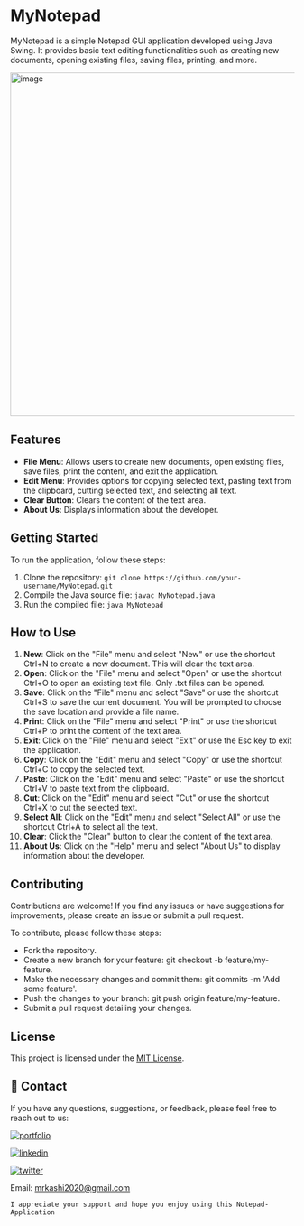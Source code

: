 # MyNotepad

MyNotepad is a simple Notepad GUI application developed using Java Swing. It provides basic text editing functionalities such as creating new documents, opening existing files, saving files, printing, and more.

<img width="609" alt="image" src="https://github.com/KashifKhaan/Note-Taking-Application-Java/assets/88695658/66d546c7-80bd-4c49-b1ca-1c9c3a420fa2">

## Features

- **File Menu**: Allows users to create new documents, open existing files, save files, print the content, and exit the application.
- **Edit Menu**: Provides options for copying selected text, pasting text from the clipboard, cutting selected text, and selecting all text.
- **Clear Button**: Clears the content of the text area.
- **About Us**: Displays information about the developer.

## Getting Started

To run the application, follow these steps:

1. Clone the repository: `git clone https://github.com/your-username/MyNotepad.git`
2. Compile the Java source file: `javac MyNotepad.java`
3. Run the compiled file: `java MyNotepad`

## How to Use

1. **New**: Click on the "File" menu and select "New" or use the shortcut Ctrl+N to create a new document. This will clear the text area.
2. **Open**: Click on the "File" menu and select "Open" or use the shortcut Ctrl+O to open an existing text file. Only .txt files can be opened.
3. **Save**: Click on the "File" menu and select "Save" or use the shortcut Ctrl+S to save the current document. You will be prompted to choose the save location and provide a file name.
4. **Print**: Click on the "File" menu and select "Print" or use the shortcut Ctrl+P to print the content of the text area.
5. **Exit**: Click on the "File" menu and select "Exit" or use the Esc key to exit the application.
6. **Copy**: Click on the "Edit" menu and select "Copy" or use the shortcut Ctrl+C to copy the selected text.
7. **Paste**: Click on the "Edit" menu and select "Paste" or use the shortcut Ctrl+V to paste text from the clipboard.
8. **Cut**: Click on the "Edit" menu and select "Cut" or use the shortcut Ctrl+X to cut the selected text.
9. **Select All**: Click on the "Edit" menu and select "Select All" or use the shortcut Ctrl+A to select all the text.
10. **Clear**: Click the "Clear" button to clear the content of the text area.
11. **About Us**: Click on the "Help" menu and select "About Us" to display information about the developer.

## Contributing

Contributions are welcome! If you find any issues or have suggestions for improvements, please create an issue or submit a pull request.

To contribute, please follow these steps:

- Fork the repository.
- Create a new branch for your feature: git checkout -b feature/my-feature.
- Make the necessary changes and commit them: git commits -m 'Add some feature'.
- Push the changes to your branch: git push origin feature/my-feature.
- Submit a pull request detailing your changes.

## License

This project is licensed under the [MIT License](LICENSE).

## 🔗 Contact
If you have any questions, suggestions, or feedback, please feel free to reach out to us:

[![portfolio](https://img.shields.io/badge/my_portfolio-000?style=for-the-badge&logo=ko-fi&logoColor=white)](https://dribbble.com/Kashif420)

[![linkedin](https://img.shields.io/badge/linkedin-0A66C2?style=for-the-badge&logo=linkedin&logoColor=white)](https://www.linkedin.com/in/mr-kashif-442146214/)

[![twitter](https://img.shields.io/badge/twitter-1DA1F2?style=for-the-badge&logo=twitter&logoColor=white)](https://twitter.com/KaxhifKhan)

Email: mrkashi2020@gmail.com

`I appreciate your support and hope you enjoy using this Notepad-Application`
